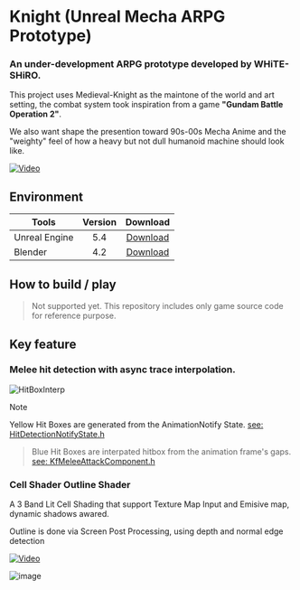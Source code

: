 # Knight (Unreal Mecha ARPG Prototype)
### An under-development ARPG prototype developed by WHiTE-SHiRO.

This project uses Medieval-Knight as the maintone of the world and art setting, the combat system took inspiration from a game <b>"Gundam Battle Operation 2"</b>.

We also want shape the presention toward 90s-00s Mecha Anime and the "weighty" feel of how a heavy but not dull humanoid machine should look like. 

[![Video](https://img.youtube.com/vi/TyxZdcOqxe8/maxresdefault.jpg)](https://www.youtube.com/watch?v=TyxZdcOqxe8)

[url-unreal-5-4]: https://www.unrealengine.com/en-US/unreal-engine-5
[url-blender-4-2]: https://www.blender.org/download/releases/4-2
## Environment
| Tools            |    Version    |             Download              |
|------------------|:-------------:|:---------------------------------:|
| Unreal Engine    |      5.4 	   |   [Download][url-unreal-5-4] 	   |
| Blender 	   	   |     	4.2 	   |   [Download][url-blender-4-2]	   |

## How to build / play
> Not supported yet. This repository includes only game source code for reference purpose.


## Key feature

### Melee hit detection with async trace interpolation.
![HitBoxInterp](https://github.com/user-attachments/assets/48e1e8b5-513c-473b-be6e-e24dcc9d5eea)
> [!NOTE]
  Yellow Hit Boxes are generated from the AnimationNotify State. [see: HitDetectionNotifyState.h](Source/Knight/Core/Combat/HitDetectionNotifyState.h)
>
>  Blue Hit Boxes are interpated hitbox from the animation frame's gaps. [see: KfMeleeAttackComponent.h](Source/Knight/Core/Character/Knight/KfMeleeAttackComponent.h)


### Cell Shader Outline Shader
A 3 Band Lit Cell Shading that support Texture Map Input and Emisive map, dynamic shadows awared.

Outline is done via Screen Post Processing, using depth and normal edge detection

[![Video](https://img.youtube.com/vi/cpqtP247Z8M/maxresdefault.jpg)](https://www.youtube.com/watch?v=cpqtP247Z8M)

![image](https://github.com/user-attachments/assets/c10a10dd-c38c-4c3b-99f9-edc190ded988)
